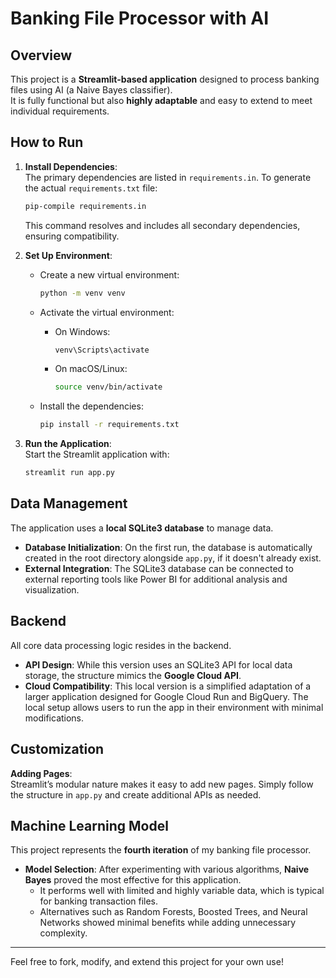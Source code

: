 # Banking File Processor with AI  

## Overview  
This project is a **Streamlit-based application** designed to process banking files using AI (a Naive Bayes classifier).  
It is fully functional but also **highly adaptable** and easy to extend to meet individual requirements.

## How to Run  

1. **Install Dependencies**:  
   The primary dependencies are listed in `requirements.in`. To generate the actual `requirements.txt` file:  
   ```bash
   pip-compile requirements.in
   ```  
   This command resolves and includes all secondary dependencies, ensuring compatibility.  

2. **Set Up Environment**:  
   - Create a new virtual environment:  
     ```bash
     python -m venv venv
     ```  
   - Activate the virtual environment:  
     - On Windows:  
       ```bash
       venv\Scripts\activate
       ```  
     - On macOS/Linux:  
       ```bash
       source venv/bin/activate
       ```  

   - Install the dependencies:  
     ```bash
     pip install -r requirements.txt
     ```  

3. **Run the Application**:  
   Start the Streamlit application with:  
   ```bash
   streamlit run app.py
   ```  

## Data Management  

The application uses a **local SQLite3 database** to manage data.  
- **Database Initialization**: On the first run, the database is automatically created in the root directory alongside `app.py`, if it doesn't already exist.  
- **External Integration**: The SQLite3 database can be connected to external reporting tools like Power BI for additional analysis and visualization.

## Backend  

All core data processing logic resides in the backend.  

- **API Design**: While this version uses an SQLite3 API for local data storage, the structure mimics the **Google Cloud API**.  
- **Cloud Compatibility**: This local version is a simplified adaptation of a larger application designed for Google Cloud Run and BigQuery. The local setup allows users to run the app in their environment with minimal modifications.

## Customization  

**Adding Pages**:  
Streamlit’s modular nature makes it easy to add new pages. Simply follow the structure in `app.py` and create additional APIs as needed.  

## Machine Learning Model  

This project represents the **fourth iteration** of my banking file processor.  

- **Model Selection**: After experimenting with various algorithms, **Naive Bayes** proved the most effective for this application.  
  - It performs well with limited and highly variable data, which is typical for banking transaction files.  
  - Alternatives such as Random Forests, Boosted Trees, and Neural Networks showed minimal benefits while adding unnecessary complexity.  

---

Feel free to fork, modify, and extend this project for your own use!  
